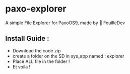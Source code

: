 # paxo-explorer
A simple File Explorer for PaxoOS9, made by 🌿 FeuilleDev

## Install Guide :

- Download the code zip
- create a folder on the SD in sys_app named : explorer
- Place ALL file in the folder !
- Et voila !
